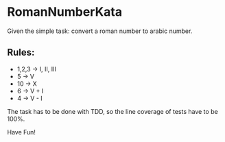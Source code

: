 # RomanNumberKata
Given the simple task: convert a roman number to arabic number.

## Rules:
* 1,2,3 -> I, II, III
* 5 -> V
* 10 -> X
* 6 -> V + I
* 4 -> V - I

The task has to be done with TDD, so the line coverage of tests have to be 100%.

Have Fun!
